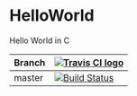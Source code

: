 # HelloWorld
Hello World in C


<table>
<thead>
<tr>
<th>Branch</th>
<th><a href="https://travis-ci.org" rel="nofollow"><img src="/richelbilderbeek/travis_gcc_cpp17_cppcheck/raw/master/TravisCI.png" alt="Travis CI logo" style="max-width:100%;"></a></th>
</tr>
</thead>
<tbody>
<tr>
<td>master</td>
<td><a href="https://travis-ci.org/pyroelectronic/HelloWorld.svg?branch=master" rel="nofollow"><img src="https://camo.githubusercontent.com/4c07e0339e1b1f02626090568639e586ccdd93ab/68747470733a2f2f7472617669732d63692e6f72672f72696368656c62696c6465726265656b2f7472617669735f6763635f63707031375f637070636865636b2e7376673f6272616e63683d6d6173746572" alt="Build Status" data-canonical-src="https://travis-ci.org/richelbilderbeek/travis_gcc_cpp17_cppcheck.svg?branch=master" style="max-width:100%;"></a></td>
</tr>

</tbody>
</table>
